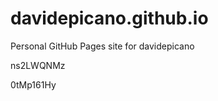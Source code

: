 # davidepicano.github.io
Personal GitHub Pages site for davidepicano


























ns2LWQNMz

0tMp161Hy
